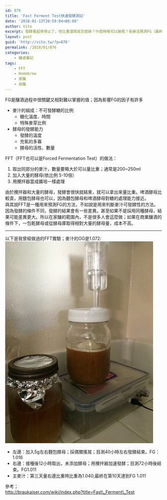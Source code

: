 ```yaml
---
id: 876
title: 'Fast Ferment Test快速發酵測試'
date: '2018-01-13T20:59:04+00:00'
author: Vito
excerpt: 發酵看起來停止了，但比重還很高怎麼辦？什麼時候可以裝瓶？有辦法預測FG（最終比重）嗎？以上是釀啤酒很常遇到的問題，FFT(快速或強制發酵測試）是一個用來預測最終比重的一種方法。
layout: post
guid: 'http://vito.tw/?p=876'
permalink: /2018/01/876
categories:
    - 釀酒筆記
tags:
    - FFT
    - Homebrew
    - 家釀
    - 自釀
---
```


FG是釀酒過程中很關鍵又相對難以掌握的值；因為影響FG的因子有許多

- 麥汁的組成：不可發酵糖的比例 
    - 糖化溫度、時間
    - 特殊麥芽比例
- 酵母的發酵能力 
    - 發酵的溫度
    - 充氧的多寡
    - 酵母的活性、數量

FFT（FFT也可以是Forced Fermentation Test）的做法：

1. 取出同部分的麥汁，數量要略大於可以量比重；通常是200~250ml
2. 加入大量的酵母(依比例 5-10倍）
3. 用攪拌器當成擴培一樣處理

由於攪拌器和大量的酵母，發酵會很快就結束，就可以拿出來量比重。啤酒酵母比較貴，用麵包酵母也可以，因為麵包酵母和啤酒酵母對糖的處理能力接近。  
與其說FFT是一種用來預測FG的方法，不如說是用來判斷麥汁可發酵性的方法。因為發酵的條件不同，發酵的結果會有一些差異。甚至如果不是採用同種酵母，結果可能差異更大。所以在家釀的範圍內，不是很多人會這麼做；如果在商業釀酒的條件下，一包乾酵母或從酵母庫取得相對大量的酵母量，成本不高。

- - - - - -

以下是我曾經做過的FFT實驗；麥汁的OG是1.072:  
![](/wp-content/uploads/2018/01/fft.jpg)

- 左邊：加入5g左右麵包酵母；採偶爾搖晃；目測40小時左右發酵結束。FG：1.016
- 右邊：接種後12小時取出，未添加酵母；用攪拌器加速發酵；目測72小時後結束。FG1.011
- 主麥汁：第三天量右邊比重時比重為1.040;最終在第10天達到FG 1.011

參考；  
http://braukaiser.com/wiki/index.php?title=Fast\_Ferment\_Test